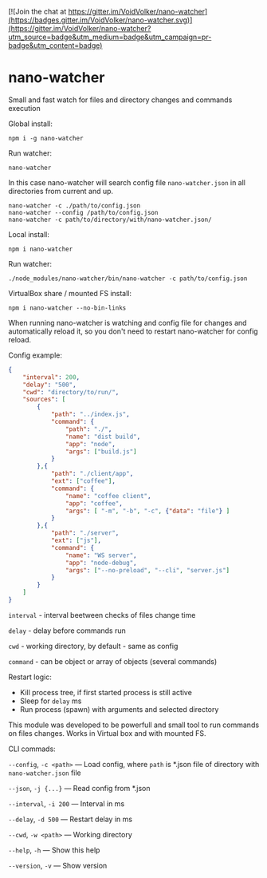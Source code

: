 [![Join the chat at https://gitter.im/VoidVolker/nano-watcher](https://badges.gitter.im/VoidVolker/nano-watcher.svg)](https://gitter.im/VoidVolker/nano-watcher?utm_source=badge&utm_medium=badge&utm_campaign=pr-badge&utm_content=badge)

# nano-watcher

Small and fast watch for files and directory changes and commands execution

Global install:

    npm i -g nano-watcher

Run watcher:

    nano-watcher

In this case nano-watcher will search config file `nano-watcher.json` in all directories from current and up.

    nano-watcher -c ./path/to/config.json
    nano-watcher --config /path/to/config.json
    nano-watcher -c path/to/directory/with/nano-watcher.json/

Local install:

    npm i nano-watcher

Run watcher:

    ./node_modules/nano-watcher/bin/nano-watcher -c path/to/config.json


VirtualBox share / mounted FS install:

    npm i nano-watcher --no-bin-links


When running nano-watcher is watching and config file for changes and automatically reload it, so you don't need to restart nano-watcher for config reload.

Config example:
<!--  -->
```JSON
{
    "interval": 200,
    "delay": "500",
    "cwd": "directory/to/run/",
    "sources": [
        {
            "path": "../index.js",
            "command": {
                "path": "./",
                "name": "dist build",
                "app": "node",
                "args": ["build.js"]
            }
        },{
            "path": "./client/app",
            "ext": ["coffee"],
            "command": {
                "name": "coffee client",
                "app": "coffee",
                "args": [ "-m", "-b", "-c", {"data": "file"} ]
            }
        },{
            "path": "./server",
            "ext": ["js"],
            "command": {
                "name": "WS server",
                "app": "node-debug",
                "args": ["--no-preload", "--cli", "server.js"]
            }
        }
    ]
}
```

`interval` - interval beetween checks of files change time

`delay` - delay before commands run

`cwd` - working directory, by default - same as config

`command` - can be object or array of objects (several commands)

Restart logic:

- Kill process tree, if first started process is still active
- Sleep for `delay` ms
- Run process (spawn) with arguments and selected directory


This module was developed to be powerfull and small tool to run commands on files changes. Works in Virtual box and with mounted FS.



CLI commads:

`--config`, `-c <path>`    — Load config, where `path` is *.json file of directory with `nano-watcher.json` file

`--json`, `-j {...}`       — Read config from *.json

`--interval`, `-i 200`     — Interval in ms

`--delay`, `-d 500`        — Restart delay in ms

`--cwd`, `-w <path>`       — Working directory

`--help`, `-h`             — Show this help

`--version`, `-v`          — Show version
